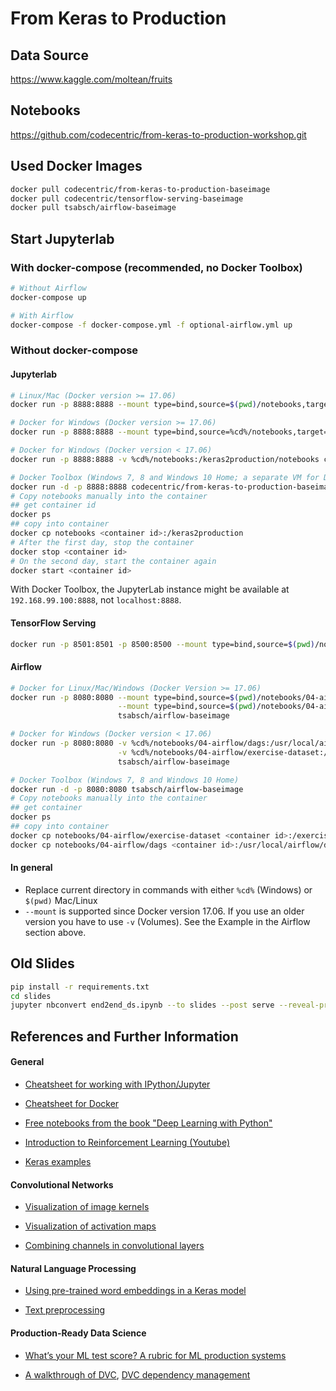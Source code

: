 # From Keras to Production

## Data Source

https://www.kaggle.com/moltean/fruits

## Notebooks

https://github.com/codecentric/from-keras-to-production-workshop.git

## Used Docker Images
```bash
docker pull codecentric/from-keras-to-production-baseimage
docker pull codecentric/tensorflow-serving-baseimage
docker pull tsabsch/airflow-baseimage
```

## Start Jupyterlab
### With docker-compose (recommended, no Docker Toolbox)
```bash
# Without Airflow
docker-compose up

# With Airflow
docker-compose -f docker-compose.yml -f optional-airflow.yml up
```

### Without docker-compose
#### Jupyterlab
```bash
# Linux/Mac (Docker version >= 17.06)
docker run -p 8888:8888 --mount type=bind,source=$(pwd)/notebooks,target=/keras2production/notebooks codecentric/from-keras-to-production-baseimage

# Docker for Windows (Docker version >= 17.06)
docker run -p 8888:8888 --mount type=bind,source=%cd%/notebooks,target=/keras2production/notebooks codecentric/from-keras-to-production-baseimage

# Docker for Windows (Docker version < 17.06)
docker run -p 8888:8888 -v %cd%/notebooks:/keras2production/notebooks codecentric/from-keras-to-production-baseimage

# Docker Toolbox (Windows 7, 8 and Windows 10 Home; a separate VM for Docker)
docker run -d -p 8888:8888 codecentric/from-keras-to-production-baseimage
# Copy notebooks manually into the container
## get container id
docker ps
## copy into container
docker cp notebooks <container id>:/keras2production
# After the first day, stop the container
docker stop <container id>
# On the second day, start the container again
docker start <container id>
```

With Docker Toolbox, the JupyterLab instance might be available at `192.168.99.100:8888`, not `localhost:8888`.

#### TensorFlow Serving
```bash
docker run -p 8501:8501 -p 8500:8500 --mount type=bind,source=$(pwd)/notebooks/12-models/fruits/,target=/models/fruits -e MODEL_NAME=fruits codecentric/tensorflow-serving-baseimage
```

#### Airflow
```bash
# Docker for Linux/Mac/Windows (Docker Version >= 17.06)
docker run -p 8080:8080 --mount type=bind,source=$(pwd)/notebooks/04-airflow/dags,target=/usr/local/airflow/dags \
                        --mount type=bind,source=$(pwd)/notebooks/04-airflow/exercise-dataset,target=/exercise-dataset \
                        tsabsch/airflow-baseimage

# Docker for Windows (Docker version < 17.06)
docker run -p 8080:8080 -v %cd%/notebooks/04-airflow/dags:/usr/local/airflow/dags \
                        -v %cd%/notebooks/04-airflow/exercise-dataset:/exercise-dataset \
                        tsabsch/airflow-baseimage

# Docker Toolbox (Windows 7, 8 and Windows 10 Home)
docker run -d -p 8080:8080 tsabsch/airflow-baseimage
# Copy notebooks manually into the container
## get container
docker ps
## copy into container
docker cp notebooks/04-airflow/exercise-dataset <container id>:/exercise-dataset
docker cp notebooks/04-airflow/dags <container id>:/usr/local/airflow/dags
```

#### In general 
- Replace current directory in commands with either `%cd%` (Windows) or `$(pwd)` Mac/Linux
- `--mount` is supported since Docker version 17.06. If you use an older version you have to use `-v` (Volumes). See the Example in the Airflow section above.

## Old Slides
```bash
pip install -r requirements.txt
cd slides
jupyter nbconvert end2end_ds.ipynb --to slides --post serve --reveal-prefix=reveal.js
```

## References and Further Information

#### General

- [Cheatsheet for working with IPython/Jupyter](https://ipython.readthedocs.io/en/stable/interactive/python-ipython-diff.html)

- [Cheatsheet for Docker](https://hackernoon.com/docker-commands-the-ultimate-cheat-sheet-994ac78e2888)

- [Free notebooks from the book "Deep Learning with Python"](https://github.com/fchollet/deep-learning-with-python-notebooks)

- [Introduction to Reinforcement Learning (Youtube)](https://www.youtube.com/watch?v=FCyZplb0ul4)

- [Keras examples](https://github.com/keras-team/keras/tree/master/examples)

#### Convolutional Networks

- [Visualization of image kernels](http://setosa.io/ev/image-kernels/)

- [Visualization of activation maps](https://jacobgil.github.io/deeplearning/class-activation-maps)

- [Combining channels in convolutional layers](https://towardsdatascience.com/intuitively-understanding-convolutions-for-deep-learning-1f6f42faee1)

#### Natural Language Processing

- [Using pre-trained word embeddings in a Keras model](https://blog.keras.io/using-pre-trained-word-embeddings-in-a-keras-model.html)

- [Text preprocessing](https://keras.io/preprocessing/text)

#### Production-Ready Data Science

- [What’s your ML test score? A rubric for ML production systems](https://ai.google/research/pubs/pub45742)

- [A walkthrough of DVC](https://blog.codecentric.de/en/2019/03/walkthrough-dvc/),
  [DVC dependency management](https://blog.codecentric.de/en/2019/08/dvc-dependency-management/)

